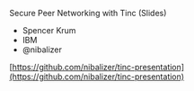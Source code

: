 Secure Peer Networking with Tinc (Slides)

- Spencer Krum
- IBM
- @nibalizer

[https://github.com/nibalizer/tinc-presentation](https://github.com/nibalizer/tinc-presentation)
